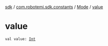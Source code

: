 [sdk](../../index.md) / [com.robotemi.sdk.constants](../index.md) / [Mode](index.md) / [value](./value.md)

# value

`val value: `[`Int`](https://kotlinlang.org/api/latest/jvm/stdlib/kotlin/-int/index.html)